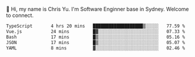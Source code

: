 👋 Hi, my name is Chris Yu. I'm Software Enginner base in Sydney. Welcome to connect.

<!--START_SECTION:waka-->

```txt
TypeScript       4 hrs 20 mins   ███████████████████▒░░░░░   77.59 %
Vue.js           24 mins         █▓░░░░░░░░░░░░░░░░░░░░░░░   07.33 %
Bash             17 mins         █▒░░░░░░░░░░░░░░░░░░░░░░░   05.16 %
JSON             17 mins         █▒░░░░░░░░░░░░░░░░░░░░░░░   05.07 %
YAML             8 mins          ▓░░░░░░░░░░░░░░░░░░░░░░░░   02.46 %
```

<!--END_SECTION:waka-->
